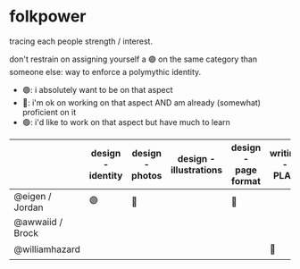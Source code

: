 # folkpower

tracing each people strength / interest.

don't restrain on assigning yourself a 🟣️ on the same category than someone else: way to enforce a polymythic identity.


- 🟣️: i absolutely want to be on that aspect
- 🔶️: i'm ok on working on that aspect AND am already (somewhat) proficient on it
- 🟢️: i'd like to work on that aspect but have much to learn



|                 | design - identity | design - photos | design - illustrations | design - page format | writing - PLAY | writing - MAKE | writing - others | bonus CD | logistics | promotion |
|-----------------|-------------------|-----------------|------------------------|----------------------|----------------|----------------|------------------|----------|-----------|-----------|
| @eigen / Jordan | 🟣️️️                | 🔶️️              |                        | 🔶️️                   |                |                |                  |          |           |           |
| @awwaiid / Brock |                  |                |                        |                     |                |  🔶️️              |                  |          |           |           |
| @williamhazard |                    |                |                        |                        | 🔶️️            | 🟢️               | 🔶️️            |           |           |           |

